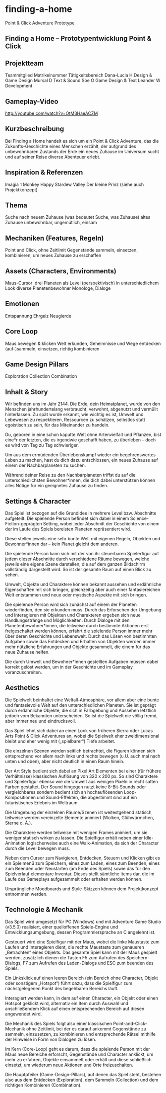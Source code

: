 # finding-a-home
Point &amp; Click Adventure Prototype

## Finding a Home – Prototypentwicklung Point & Click
## Projektteam
Teammitglied	Matrikelnummer	Tätigkeitsbereich
Dana-Lucia H Design & Game Design
Mursal D Text & Sound
Soe Ö	Game Design & Text
Leander W	Development

## Gameplay-Video
http://youtube.com/watch?v=OtM3HaeACZM


## Kurzbeschreibung
Bei Finding a Home handelt es sich um ein Point & Click Adventure, das die Zukunfts-Geschichte eines Menschen erzählt, der aufgrund des unbewohnbaren Zustands der Erde ein neues Zuhause im Universum sucht und auf seiner Reise diverse Abenteuer erlebt.

## Inspiration & Referenzen
Imagia 1
Monkey Happy
Stardew Valley
Der kleine Prinz
(siehe auch Projektkonzept)

## Thema
Suche nach neuem Zuhause (was bedeutet Suche, was Zuhause)
altes Zuhause unbewohnbar, ungemütlich, einsam

## Mechaniken (Features, Regeln)
Point and Click, ohne Zeitlimit
Gegenstände sammeln, einsetzen, kombinieren, um neues Zuhause zu erschaffen

## Assets (Characters, Environments)
Maus-Cursor 
drei Planeten als Level (perspektivisch) in unterschiedlichem Look
diverse Planetenbewohner
Monologe, Dialoge

## Emotionen
Entspannung
Ehrgeiz
Neugierde

## Core Loop
Maus bewegen & klicken
Welt erkunden, Geheimnisse und Wege entdecken
(auf-)sammeln, einsetzen, richtig kombinieren

## Game Design Pillars
Exploration
Collection
Combination

## Inhalt & Story
Wir befinden uns im Jahr 2144.
Die Erde, dein Heimatplanet, wurde von den Menschen jahrhundertelang verbraucht, verwohnt, abgenutzt und vermüllt hinterlassen. Zu spät wurde erkannt, wie wichtig es ist, Umwelt und Lebewesen zu respektieren, Ressourcen zu schätzen, selbstlos statt egoistisch zu sein, für das Miteinander zu handeln.

Du, geboren in eine schon kaputte Welt ohne Artenvielfalt und Pflanzen, bist eine*r der letzten, die es irgendwie geschafft haben, zu überleben – doch es wird von Tag zu Tag schwieriger.

Um aus dem ermüdenden Überlebenskampf wieder ein begehrenswertes Leben zu machen, hast du dich dazu entschlossen, ein neues Zuhause auf einem der Nachbarplaneten zu suchen.

Während deiner Reise zu den Nachbarplaneten triffst du auf die unterschiedlichsten Bewohner*innen, die dich dabei unterstützen können alles Nötige für ein geeignetes Zuhause zu finden.

## Settings & Character
Das Spiel ist bezogen auf die Grundidee in mehrere Level bzw. Abschnitte aufgeteilt. Die spielende Person befindet sich dabei in einem Science-Fiction-geprägten Setting, wobei jeder Abschnitt der Geschichte von einem der im Laufe des Spiels bereisten Planeten repräsentiert wird.

Diese stellen jeweils eine sehr bunte Welt mit eigenen Regeln, Objekten und Bewohner*innen dar – kein Planet gleicht dem anderen.

Die spielende Person kann sich mit der von ihr steuerbaren Spielerfigur auf jedem dieser Abschnitte durch verschiedene Räume bewegen, welche jeweils eine eigene Szene darstellen, die auf dem ganzen Bildschirm vollständig dargestellt wird. So ist der gesamte Raum auf einen Blick zu sehen.

Umwelt, Objekte und Charaktere können bekannt aussehen und erdähnliche Eigenschaften mit sich bringen, gleichzeitig aber auch einer fantasiereichen Welt entstammen und neue oder mystische Aspekte mit sich bringen.

Die spielende Person wird sich zunächst auf einem der Planeten wiederfinden, den sie erkunden muss. Durch das Erforschen der Umgebung und Interagieren mit Objekten und Charakteren ergeben sich neue Handlungsstränge und Möglichkeiten. Durch Dialoge mit den Planetenbewohner*innen, die teilweise durch bestimmte Aktionen erst freigeschaltet werden können, erfährt die spielende Person immer mehr über deren Geschichte und Lebenswelt. Durch das Lösen von bestimmten Aufgaben sowie das Entdecken und Erhalten von Objekten werden immer mehr nützliche Erfahrungen und Objekte gesammelt, die einem für das neue Zuhause helfen.

Die durch Umwelt und Bewohner*innen gestellten Aufgaben müssen dabei korrekt gelöst werden, um in der Geschichte und im Gameplay voranzuschreiten.

## Aesthetics
Die Spielwelt beinhaltet eine Weltall-Atmosphäre, vor allem aber eine bunte und fantasievolle Welt auf den unterschiedlichen Planeten. Sie ist geprägt durch erdähnliche Objekte, die sich in Farbgebung und Aussehen letztlich jedoch vom Bekannten unterscheiden. So ist die Spielwelt nie völlig fremd, aber immer neu und eindrucksvoll.

Das Spiel lehnt sich dabei an einen Look von früheren Sierra oder Lucas Arts Point & Click Adventures an, wobei die Spielwelt eher zweidimensional bleibt und eher wenig mit („spielbarer“) Tiefe arbeitet.

Die einzelnen Szenen werden seitlich betrachtet, die Figuren können sich entsprechend vor allem nach links und rechts bewegen (u.U. auch mal nach unten und oben), aber nicht deutlich in einen Raum hinein.

Der Art Style bedient sich dabei an Pixel Art Elementen bei einer (für frühere Verhältnisse) klassischen Auflösung von 320 x 200 px. So sind Charaktere und Spielerfigur ebenso wie die Umwelt aus wenigen Pixeln in recht satten Farben gestaltet. Der Sound hingegen nutzt keine 8-Bit-Sounds oder vergleichbares sondern bedient sich an hochauflösenden Loop-Kompositionen und Sound-Effekten, die abgestimmt sind auf ein futuristisches Erlebnis im Weltraum.

Die Umgebung der einzelnen Räume/Szenen ist weitestgehend statisch, teilweise werden vereinzelte Elemente animiert (Wolken, Glühwürmchen, Sterne o. Ä.).

Die Charaktere werden teilweise mit wenigen Frames animiert, um sie weniger statisch wirken zu lassen. Die Spielfigur erhält neben einer Idle-Animation logischerweise auch eine Walk-Animation, da sich der Character durch die Level bewegen muss.

Neben dem Cursor zum Navigieren, Entdecken, Steuern und Klicken gibt es ein Spielmenü zum Speichern, eines zum Laden, eines zum Beenden, eines zum Beenden oder Neustarten (am Ende des Spiels) sowie das für den Spielverlauf elementare Inventar. Dieses stellt sämtliche Items dar, die im Laufe des Gameplays aufgesammelt oder erhalten werden können.

Ursprüngliche Moodboards und Style-Skizzen können dem Projektkonzept entnommen werden. 

## Technologie & Mechanik
Das Spiel wird umgesetzt für PC (Windows) und mit Adventure Game Studio (v3.5.0) realisiert, einer quelloffenen Spiele-Engine und Entwicklungsumgebung, dessen Programmiersprache an C angelehnt ist.

Gesteuert wird eine Spielfigur mit der Maus, wobei die linke Maustaste zum Laufen und Interagieren dient, die rechte Maustaste zum genaueren „Betrachten“ eines Objekts. Das gesamte Spiel kann mit der Maus gespielt werden, zusätzlich dienen die Tasten F5 zum Aufrufen des Speichern-Dialogs, F7 zum Aufrufen des Laden-Dialogs und ESC zum beenden des Spiels.



Ein Linksklick auf einen leeren Bereich (ein Bereich ohne Character, Objekt oder sonstigem „Hotspot“) führt dazu, dass die Spielfigur zum nächstgelegenen Punkt des begehbaren Bereichs läuft.

Interagiert werden kann, in dem auf einen Character, ein Objekt oder einen Hotspot geklickt wird, alternativ ein Item durch Auswahl und anschließendem Klick auf einen entsprechenden Bereich auf diesen angewendet wird.

Die Mechanik des Spiels folgt also einer klassischen Point-and-Click-Mechanik ohne Zeitlimit, bei der es darauf ankommt Gegenstände zu sammeln, einzusetzen, zu kombinieren und entsprechende Rätsel mithilfe der Hinweise in Form von Dialogen zu lösen.

Im Kern (Core-Loop) geht es darum, dass die spielende Person mit der Maus neue Bereiche erforscht, Gegenstände und Character anklickt, um mehr zu erfahren, Objekte einsammelt oder erhält und diese schließlich einsetzt, um wiederum neue Aktionen und Orte freizuschalten.

Die Hauptpfeiler (Game-Design-Pillars), auf denen das Spiel steht, bestehen also aus dem Entdecken (Exploration), dem Sammeln (Collection) und dem richtigen Kombinieren (Combination).
